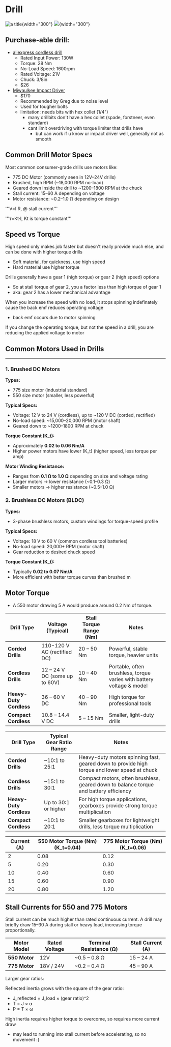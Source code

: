 # Drill


![](images/drill-specs.jpeg "a title"){width="300"}
![](images/jake-drill-press.jpg){width="300"}

## Purchase-able drill:

- [aliexpress cordless drill](https://www.aliexpress.us/item/3256807280799937.html?algo_exp_id=b408c4e7-c1db-46fc-b2a2-1b77df733d9f-17&pdp_ext_f=%7B%22order%22%3A%226%22%2C%22eval%22%3A%221%22%7D&pdp_npi=4%40dis!USD!66.43!25.91!!!475.18!185.36!%402101ea8c17543287808551902e34ff!12000041018495586!sea!US!2624340281!X&curPageLogUid=TWlUAOhdiyHR&utparam-url=scene%3Asearch%7Cquery_from%3A#nav-specification)
    - Rated Input Power: 130W
    - Torque: 28 Nm
    - No-Load Speed: 1600rpm
    - Rated Voltage: 21V
    - Chuck: 3/8in
    - $26
- [Miwaulkee Impact Driver](https://www.homedepot.com/p/Milwaukee-M18-FUEL-SURGE-18V-Lithium-Ion-Brushless-Cordless-1-4-in-Hex-Impact-Driver-Tool-Only-2760-20/300193508?selectedSellerId=0#overlay)
    - $170
    - Recommended by Greg due to noise level
    - Used for tougher bolts
    - limitation: needs bits with hex collet (1/4")
        - many drillbits don't have a hex collet (spade, forstneer, even standard)
        - cant limit overdriving with torque limiter that drills have
            - but can work if u know ur impact driver well, generally not as smooth

## Common Drill Motor Specs

Most common consumer-grade drills use motors like:

- 775 DC Motor (commonly seen in 12V–24V drills)
- Brushed, high RPM (~18,000 RPM no-load)
- Geared down inside the drill to ~1200–1800 RPM at the chuck
- Stall current: 15–60 A depending on voltage
- Motor resistance: ~0.2–1.0 Ω depending on design

'''V=I⋅R, @ stall current'''

'''τ=Kt⋅I, Kt is torque constant'''

## Speed vs Torque

High speed only makes job faster but doesn't really provide much else, and can be done with higher torque drills

- Soft material, for quickness, use high speed
- Hard material use higher torque

Drills generally have a gear 1 (high torque) or gear 2 (high speed) options

- So at stall torque of gear 2, you a factor less than high torque of gear 1
- aka: gear 2 has a lower mechanical advantage

When you increase the speed with no load, it stops spinning indefinately cause the back emf reduces operating voltage

- back emf occurs due to motor spinning

If you change the operating torque, but not the speed in a drill, you are reducing the applied voltage to motor


## Common Motors Used in Drills

---

### 1. Brushed DC Motors

**Types:**  

- 775 size motor (industrial standard)  
- 550 size motor (smaller, less powerful)  

**Typical Specs:**  

- Voltage: 12 V to 24 V (cordless), up to ~120 V DC (corded, rectified)  
- No-load speed: ~15,000–20,000 RPM (motor shaft)  
- Geared down to ~1200–1800 RPM at chuck  

**Torque Constant \(K_t\):**  

- Approximately **0.02 to 0.06 Nm/A**  
- Higher power motors have lower \(K_t\) (higher speed, less torque per amp)  

**Motor Winding Resistance:**  

- Ranges from **0.1 Ω to 1.0 Ω** depending on size and voltage rating  
- Larger motors → lower resistance (~0.1–0.3 Ω)  
- Smaller motors → higher resistance (~0.5–1.0 Ω)  

### 2. Brushless DC Motors (BLDC)

**Types:**  

- 3-phase brushless motors, custom windings for torque-speed profile  

**Typical Specs:**  

- Voltage: 18 V to 60 V (common cordless tool batteries)  
- No-load speed: 20,000+ RPM (motor shaft)  
- Gear reduction to desired chuck speed  

**Torque Constant \(K_t\):**  

- Typically **0.02 to 0.07 Nm/A**  
- More efficient with better torque curves than brushed m

## Motor Torque

- A 550 motor drawing 5 A would produce around 0.2 Nm of torque.

| Drill Type           | Voltage (Typical)           | Stall Torque Range (Nm) | Notes                                                                 |
|----------------------|-----------------------------|------------------------|-----------------------------------------------------------------------|
| **Corded Drills**      | 110-120 V AC (rectified DC) | 20 – 50 Nm             | Powerful, stable torque, heavier units                                |
| **Cordless Drills**    | 12 – 24 V DC (some up to 60V) | 10 – 40 Nm             | Portable, often brushless, torque varies with battery voltage & model |
| **Heavy-Duty Cordless**| 36 – 60 V DC                 | 40 – 90 Nm             | High torque for professional tools                                   |
| **Compact Cordless**   | 10.8 – 14.4 V DC             | 5 – 15 Nm              | Smaller, light-duty drills                                            |


| Drill Type           | Typical Gear Ratio Range | Notes                                                                                   |
|----------------------|-------------------------|-----------------------------------------------------------------------------------------|
| **Corded Drills**      | ~10:1 to 25:1           | Heavy-duty motors spinning fast, geared down to provide high torque and lower speed at chuck |
| **Cordless Drills**    | ~15:1 to 30:1           | Compact motors, often brushless, geared down to balance torque and battery efficiency   |
| **Heavy-Duty Cordless**| Up to 30:1 or higher    | For high torque applications, gearboxes provide strong torque multiplication           |
| **Compact Cordless**   | ~10:1 to 20:1           | Smaller gearboxes for lightweight drills, less torque multiplication                    |

| Current (A) | 550 Motor Torque (Nm) \(K_t=0.04\) | 775 Motor Torque (Nm) \(K_t=0.06\) |
|-------------|------------------------------------|------------------------------------|
| 2           | 0.08                               | 0.12                               |
| 5           | 0.20                               | 0.30                               |
| 10          | 0.40                               | 0.60                               |
| 15          | 0.60                               | 0.90                               |
| 20          | 0.80                               | 1.20                               |


## Stall Currents for 550 and 775 Motors

Stall current can be much higher than rated continuous current. A drill may briefly draw 15–30 A during stall or heavy load, increasing torque proportionally.

| Motor Model       | Rated Voltage | Terminal Resistance (Ω) | Stall Current (A) |
|-------------------|----------------|---------------------------|-------------------|
| **550 Motor**     | 12V            | ~0.5 – 0.8 Ω              | 15 – 24 A         |
| **775 Motor**     | 18V / 24V      | ~0.2 – 0.4 Ω              | 45 – 90 A         |

Larger gear ratios:

Reflected inertia grows with the square of the gear ratio:

- J_reflected = J_load × (gear ratio)^2
- T = J × α
- P = T × ω

High inertia requires higher torque to overcome, so requires more current draw

- may lead to running into stall current before accelerating, so no movement :(


